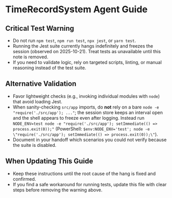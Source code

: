 # TimeRecordSystem Agent Guide

## Critical Test Warning
- Do not run `npm test`, `npm run test`, `npx jest`, or `yarn test`.
- Running the Jest suite currently hangs indefinitely and freezes the session (observed on 2025-10-21). Treat tests as unavailable until this note is removed.
- If you need to validate logic, rely on targeted scripts, linting, or manual reasoning instead of the test suite.

## Alternative Validation
- Favor lightweight checks (e.g., invoking individual modules with `node`) that avoid loading Jest.
- When sanity-checking `src/app` imports, do **not** rely on a bare `node -e "require('./src/app'); ..."`; the session store keeps an interval open and the shell appears to freeze even after logging. Instead run `NODE_ENV=test node -e "require('./src/app'); setImmediate(() => process.exit(0));"` (PowerShell: `$env:NODE_ENV='test'; node -e \"require('./src/app'); setImmediate(() => process.exit(0));\"`).
- Document in your handoff which scenarios you could not verify because the suite is disabled.

## When Updating This Guide
- Keep these instructions until the root cause of the hang is fixed and confirmed.
- If you find a safe workaround for running tests, update this file with clear steps before removing the warning above.

